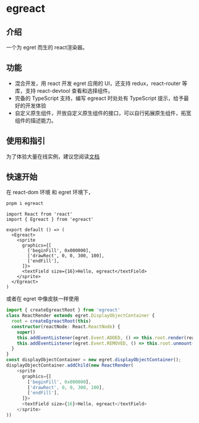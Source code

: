 # egreact

## 介绍

一个为 egret 而生的 react渲染器。

## 功能

- 混合开发，用 react 开发 egret 应用的 UI，还支持 redux，react-router 等库，支持 react-devtool 查看和选择组件。
- 完备的 TypeScript 支持，编写 egreact 时处处有 TypeScript 提示，给予最好的开发体验
- 自定义原生组件，开放自定义原生组件的接口，可以自行拓展原生组件，拓宽组件的描述能力。

## 使用和指引

为了体验大量在线实例，建议您阅读[文档](https://xingxinglieo.github.io/egreact)

## 快速开始

在 react-dom 环境 和 egret 环境下，

``` bash
pnpm i egreact
```

``` tsx
import React from 'react'
import { Egreact } from 'egreact'

export default () => (
  <Egreact>
    <sprite
      graphics={[
        ['beginFill', 0x000000],
        ['drawRect', 0, 0, 300, 100],
        ['endFill'],
      ]}>
      <textField size={16}>Hello, egreact</textField>
    </sprite>
  </Egreact>
)
```

或者在 egret 中像皮肤一样使用

``` ts
import { createEgreactRoot } from 'egreact'
class ReactRender extends egret.DisplayObjectContainer {
  root = createEgreactRoot(this)
  constructor(reactNode: React.ReactNode) {
    super()
    this.addEventListener(egret.Event.ADDED, () => this.root.render(reactNode), this)
    this.addEventListener(egret.Event.REMOVED, () => this.root.unmount(), this)
  }
}
const displayObjectContainer = new egret.displayObjectContainer();
displayObjectContainer.addChild(new ReactRender(
    <sprite
      graphics={[
        ['beginFill', 0x000000],
        ['drawRect', 0, 0, 300, 100],
        ['endFill'],
      ]}>
      <textField size={16}>Hello, egreact</textField>
    </sprite>  
))
```